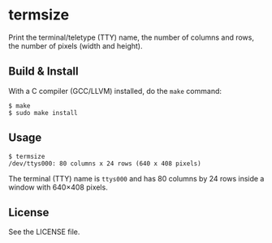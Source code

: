 termsize
========

Print the terminal/teletype (TTY) name, the number of columns and rows, the number of pixels (width and height).

Build & Install
---------------

With a C compiler (GCC/LLVM) installed, do the `make` command:

```shell
$ make
$ sudo make install
```

Usage
-----

```shell
$ termsize
/dev/ttys000: 80 columns x 24 rows (640 x 408 pixels)
```

The terminal (TTY) name is `ttys000` and has 80 columns by 24 rows inside a window with 640×408 pixels.

License
-------

See the LICENSE file.
